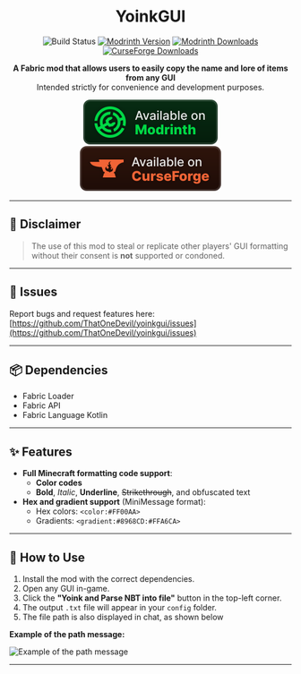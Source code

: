 <div align="center">

# YoinkGUI

![Build Status](https://github.com/ThatOneDevil/yoinkgui/actions/workflows/build.yml/badge.svg)
[![Modrinth Version](https://img.shields.io/modrinth/v/5j4oEPp2)](https://modrinth.com/mod/yoinkgui)
[![Modrinth Downloads](https://img.shields.io/modrinth/dt/5j4oEPp2?color=%231CCC65)](https://modrinth.com/mod/yoinkgui)
[![CurseForge Downloads](https://img.shields.io/curseforge/dt/1323988?color=%23fe7941)](https://www.curseforge.com/minecraft/mc-mods/yoinkgui)

**A Fabric mod that allows users to easily copy the name and lore of items from any GUI**  
Intended strictly for convenience and development purposes.

[![Download on Modrinth](https://raw.githubusercontent.com/intergrav/devins-badges/c7fd18efdadd1c3f12ae56b49afd834640d2d797/assets/cozy/available/modrinth_vector.svg)](https://modrinth.com/mod/yoinkgui)  
[![Download on CurseForge](https://raw.githubusercontent.com/intergrav/devins-badges/c7fd18efdadd1c3f12ae56b49afd834640d2d797/assets/cozy/available/curseforge_vector.svg)](https://www.curseforge.com/minecraft/mc-mods/yoinkgui)
</div>

---

## 📜 Disclaimer
> The use of this mod to steal or replicate other players' GUI formatting without their consent is **not** supported or condoned.

---

## 🐛 Issues
Report bugs and request features here:  
[https://github.com/ThatOneDevil/yoinkgui/issues](https://github.com/ThatOneDevil/yoinkgui/issues)

---

## 📦 Dependencies
- Fabric Loader
- Fabric API
- Fabric Language Kotlin

---

## ✨ Features

- **Full Minecraft formatting code support**:
  - **Color codes**
  - **Bold**, *Italic*, __Underline__, ~~Strikethrough~~, and obfuscated text
- **Hex and gradient support** (MiniMessage format):
  - Hex colors: `<color:#FF00AA>`
  - Gradients: `<gradient:#8968CD:#FFA6CA>`

---

## 📖 How to Use

1. Install the mod with the correct dependencies.  
2. Open any GUI in-game.  
3. Click the **"Yoink and Parse NBT into file"** button in the top-left corner.  
4. The output `.txt` file will appear in your `config` folder.  
5. The file path is also displayed in chat, as shown below

**Example of the path message:**

![Example of the path message](https://cdn.modrinth.com/data/cached_images/681a4eb24635ac98ae987f4a72a741c27c4c3c87.png)

---
